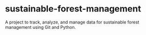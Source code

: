 # sustainable-forest-management
A project to track, analyze, and manage data for sustainable forest management using Git and Python.
